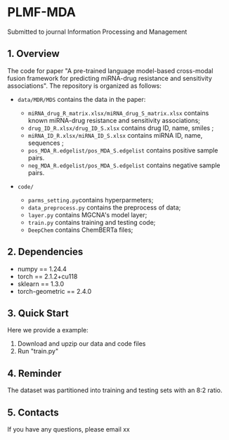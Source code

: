 # PLMF-MDA
 Submitted to journal Information Processing and Management
## 1. Overview
The code for paper "A pre-trained language model-based cross-modal fusion framework for predicting miRNA-drug resistance and sensitivity associations". The repository is organized as follows:

+ `data/MDR/MDS` contains the data in the paper:
  * `miRNA_drug_R_matrix.xlsx/miRNA_drug_S_matrix.xlsx` contains known miRNA-drug resistance and sensitivity associations;
  * `drug_ID_R.xlsx/drug_ID_S.xlsx` contains drug ID, name, smiles ;
  * `miRNA_ID_R.xlsx/miRNA_ID_S.xlsx` contains miRNA ID, name, sequences ;
  * `pos_MDA_R.edgelist/pos_MDA_S.edgelist` contains positive sample pairs.
  * `neg_MDA_R.edgelist/pos_MDA_S.edgelist` contains negative sample pairs.
    
+ `code/`
  * `parms_setting.py`contains hyperparmeters;
  * `data_preprocess.py` contains the preprocess of data;
  * `layer.py` contains MGCNA's model layer;
  * `train.py` contains training and testing code;
  * `DeepChem` contains ChemBERTa files;
  
## 2. Dependencies
* numpy == 1.24.4
* torch == 2.1.2+cu118
* sklearn == 1.3.0
* torch-geometric == 2.4.0

## 3. Quick Start
Here we provide a example:

1. Download and upzip our data and code files
2. Run "train.py" 

## 4. Reminder
The dataset was partitioned into training and testing sets with an 8:2 ratio.

## 5. Contacts
If you have any questions, please email xx
